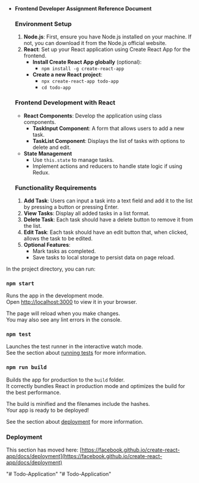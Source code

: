 - **Frontend Developer Assignment Reference Document**
    
    ### Environment Setup
    
    1. **Node.js**: First, ensure you have Node.js installed on your machine. If not, you can download it from the Node.js official website.
    2. **React**: Set up your React application using Create React App for the frontend.
        - **Install Create React App globally** (optional):
            - `npm install -g create-react-app`
        - **Create a new React project**:
            - `npx create-react-app todo-app`
            - `cd todo-app`
    
    ### Frontend Development with React
    
    - **React Components**: Develop the application using class components.
        - **TaskInput Component**: A form that allows users to add a new task.
        - **TaskList Component**: Displays the list of tasks with options to delete and edit.
    - **State Management**
        - Use `this.state` to manage tasks.
        - Implement actions and reducers to handle state logic if using Redux.
    
    ### Functionality Requirements
    
    1. **Add Task**: Users can input a task into a text field and add it to the list by pressing a button or pressing Enter.
    2. **View Tasks**: Display all added tasks in a list format.
    3. **Delete Task**: Each task should have a delete button to remove it from the list.
    4. **Edit Task**: Each task should have an edit button that, when clicked, allows the task to be edited.
    5. **Optional Features**:
        - Mark tasks as completed.
        - Save tasks to local storage to persist data on page reload.


In the project directory, you can run:

### `npm start`

Runs the app in the development mode.\
Open [http://localhost:3000](http://localhost:3000) to view it in your browser.

The page will reload when you make changes.\
You may also see any lint errors in the console.

### `npm test`

Launches the test runner in the interactive watch mode.\
See the section about [running tests](https://facebook.github.io/create-react-app/docs/running-tests) for more information.

### `npm run build`

Builds the app for production to the `build` folder.\
It correctly bundles React in production mode and optimizes the build for the best performance.

The build is minified and the filenames include the hashes.\
Your app is ready to be deployed!

See the section about [deployment](https://facebook.github.io/create-react-app/docs/deployment) for more information.

### Deployment

This section has moved here: [https://facebook.github.io/create-react-app/docs/deployment](https://facebook.github.io/create-react-app/docs/deployment)


"# Todo-Application" 
"# Todo-Application" 
